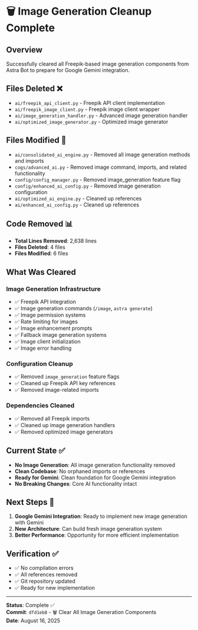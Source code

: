 # 🗑️ Image Generation Cleanup Complete

## Overview
Successfully cleared all Freepik-based image generation components from Astra Bot to prepare for Google Gemini integration.

## Files Deleted ❌
- `ai/freepik_api_client.py` - Freepik API client implementation
- `ai/freepik_image_client.py` - Freepik image client wrapper
- `ai/image_generation_handler.py` - Advanced image generation handler
- `ai/optimized_image_generator.py` - Optimized image generator

## Files Modified 🔧
- `ai/consolidated_ai_engine.py` - Removed all image generation methods and imports
- `cogs/advanced_ai.py` - Removed image command, imports, and related functionality
- `config/config_manager.py` - Removed image_generation feature flag
- `config/enhanced_ai_config.py` - Removed image generation configuration
- `ai/optimized_ai_engine.py` - Cleaned up references
- `ai/enhanced_ai_config.py` - Cleaned up references

## Code Removed 📊
- **Total Lines Removed**: 2,638 lines
- **Files Deleted**: 4 files
- **Files Modified**: 6 files

## What Was Cleared
### Image Generation Infrastructure
- ✅ Freepik API integration
- ✅ Image generation commands (`/image`, `astra generate`)
- ✅ Image permission systems
- ✅ Rate limiting for images
- ✅ Image enhancement prompts
- ✅ Fallback image generation systems
- ✅ Image client initialization
- ✅ Image error handling

### Configuration Cleanup
- ✅ Removed `image_generation` feature flags
- ✅ Cleaned up Freepik API key references
- ✅ Removed image-related imports

### Dependencies Cleaned
- ✅ Removed all Freepik imports
- ✅ Cleaned up image generation handlers
- ✅ Removed optimized image generators

## Current State ✅
- **No Image Generation**: All image generation functionality removed
- **Clean Codebase**: No orphaned imports or references
- **Ready for Gemini**: Clean foundation for Google Gemini integration
- **No Breaking Changes**: Core AI functionality intact

## Next Steps 🚀
1. **Google Gemini Integration**: Ready to implement new image generation with Gemini
2. **New Architecture**: Can build fresh image generation system
3. **Better Performance**: Opportunity for more efficient implementation

## Verification ✅
- ✅ No compilation errors
- ✅ All references removed
- ✅ Git repository updated
- ✅ Ready for new implementation

---

**Status**: Complete ✅  
**Commit**: `dfd1eb8` - 🗑️ Clear All Image Generation Components  
**Date**: August 16, 2025
